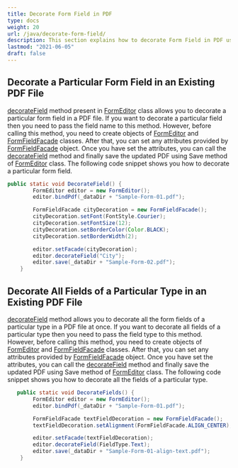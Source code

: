 ```yaml
---
title: Decorate Form Field in PDF
type: docs
weight: 20
url: /java/decorate-form-field/
description: This section explains how to decorate Form Field in PDF using FormEditor Class.
lastmod: "2021-06-05"
draft: false
---
```


## Decorate a Particular Form Field in an Existing PDF File

[decorateField](https://apireference.aspose.com/pdf/java/com.aspose.pdf.facades/FormEditor#decorateField--) method present in [FormEditor](https://apireference.aspose.com/pdf/java/com.aspose.pdf.facades/FormEditor) class allows you to decorate a particular form field in a PDF file. If you want to decorate a particular field then you need to pass the field name to this method. However, before calling this method, you need to create objects of [FormEditor](https://apireference.aspose.com/pdf/java/com.aspose.pdf.facades/FormEditor) and [FormFieldFacade](https://apireference.aspose.com/pdf/java/com.aspose.pdf.facades/FormFieldFacade) classes. After that, you can set any attributes provided by [FormFieldFacade](https://apireference.aspose.com/pdf/java/com.aspose.pdf.facades/FormFieldFacade) object. Once you have set the attributes, you can call the [decorateField](https://apireference.aspose.com/pdf/java/com.aspose.pdf.facades/FormEditor#decorateField--) method and finally save the updated PDF using Save method of [FormEditor](https://apireference.aspose.com/pdf/java/com.aspose.pdf.facades/FormEditor) class.
The following code snippet shows you how to decorate a particular form field.

```java
public static void DecorateField() {
        FormEditor editor = new FormEditor();
        editor.bindPdf(_dataDir + "Sample-Form-01.pdf");

        FormFieldFacade cityDecoration = new FormFieldFacade();
        cityDecoration.setFont(FontStyle.Courier);
        cityDecoration.setFontSize(12);
        cityDecoration.setBorderColor(Color.BLACK);
        cityDecoration.setBorderWidth(2);

        editor.setFacade(cityDecoration);
        editor.decorateField("City");
        editor.save(_dataDir + "Sample-Form-02.pdf");
    }
```

## Decorate All Fields of a Particular Type in an Existing PDF File

[decorateField](https://apireference.aspose.com/pdf/java/com.aspose.pdf.facades/FormEditor#decorateField--) method allows you to decorate all the form fields of a particular type in a PDF file at once. If you want to decorate all fields of a particular type then you need to pass the field type to this method. However, before calling this method, you need to create objects of [FormEditor](https://apireference.aspose.com/pdf/java/com.aspose.pdf.facades/FormEditor) and [FormFieldFacade](https://apireference.aspose.com/pdf/java/com.aspose.pdf.facades/FormFieldFacade) classes. After that, you can set any attributes provided by [FormFieldFacade](https://apireference.aspose.com/pdf/java/com.aspose.pdf.facades/FormFieldFacade) object. Once you have set the attributes, you can call the [decorateField](https://apireference.aspose.com/pdf/java/com.aspose.pdf.facades/FormEditor#decorateField--) method and finally save the updated PDF using Save method of [FormEditor](https://apireference.aspose.com/pdf/java/com.aspose.pdf.facades/FormEditor) class. The following code snippet shows you how to decorate all the fields of a particular type.


```java
   public static void DecorateFields() {
        FormEditor editor = new FormEditor();
        editor.bindPdf(_dataDir + "Sample-Form-01.pdf");

        FormFieldFacade textFieldDecoration = new FormFieldFacade();
        textFieldDecoration.setAlignment(FormFieldFacade.ALIGN_CENTER);

        editor.setFacade(textFieldDecoration);
        editor.decorateField(FieldType.Text);
        editor.save(_dataDir + "Sample-Form-01-align-text.pdf");
    }
```




